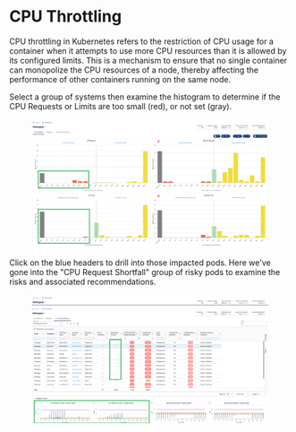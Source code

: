 # CPU Throttling

CPU throttling in Kubernetes refers to the restriction of CPU usage for a container when it attempts to use more CPU resources than it is allowed by its configured limits. This is a mechanism to ensure that no single container can monopolize the CPU resources of a node, thereby affecting the performance of other containers running on the same node.

Select a group of systems then examine the histogram to determine if the CPU Requests or Limits are too small (red), or not set (gray).

<figure><img src="../../.gitbook/assets/image (37).png" alt=""><figcaption></figcaption></figure>

Click on the blue headers to drill into those impacted pods. Here we've gone into the "CPU Request Shortfall" group of risky pods to examine the risks and associated recommendations.

<figure><img src="../../.gitbook/assets/image (38).png" alt=""><figcaption></figcaption></figure>
